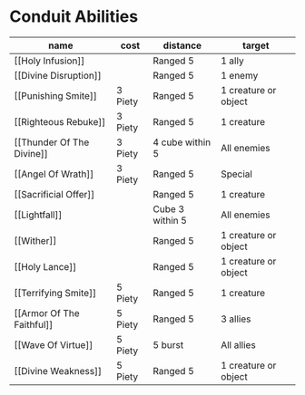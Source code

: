 # Conduit Abilities

| name                  | cost    | distance        | target               |
| --------------------- | ------- | --------------- | -------------------- |
| [[Holy Infusion]]         |         | Ranged 5        | 1 ally               |
| [[Divine Disruption]]     |         | Ranged 5        | 1 enemy              |
| [[Punishing Smite]]       | 3 Piety | Ranged 5        | 1 creature or object |
| [[Righteous Rebuke]]      | 3 Piety | Ranged 5        | 1 creature           |
| [[Thunder Of The Divine]] | 3 Piety | 4 cube within 5 | All enemies          |
| [[Angel Of Wrath]]        | 3 Piety | Ranged 5        | Special              |
| [[Sacrificial Offer]]     |         | Ranged 5        | 1 creature           |
| [[Lightfall]]             |         | Cube 3 within 5 | All enemies          |
| [[Wither]]                |         | Ranged 5        | 1 creature or object |
| [[Holy Lance]]            |         | Ranged 5        | 1 creature or object |
| [[Terrifying Smite]]      | 5 Piety | Ranged 5        | 1 creature           |
| [[Armor Of The Faithful]] | 5 Piety | Ranged 5        | 3 allies             |
| [[Wave Of Virtue]]        | 5 Piety | 5 burst         | All allies           |
| [[Divine Weakness]]       | 5 Piety | Ranged 5        | 1 creature or object |
